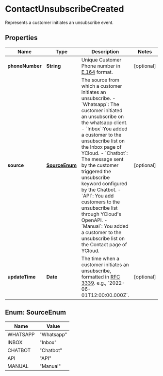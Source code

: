 

# ContactUnsubscribeCreated

Represents a customer initiates an unsubscribe event.

## Properties

| Name | Type | Description | Notes |
|------------ | ------------- | ------------- | -------------|
|**phoneNumber** | **String** | Unique Customer Phone number in [E.164](https://en.wikipedia.org/wiki/E.164) format. |  [optional] |
|**source** | [**SourceEnum**](#SourceEnum) | The source from which a customer initiates an unsubscribe. - &#x60;Whatsapp&#x60;: The customer initiated an unsubscribe on the whatsapp client. - &#x60;Inbox&#x60;:You added a customer to the unsubscribe list on the Inbox page of YCloud. - &#x60;Chatbot&#x60;: The message sent by the customer triggered the unsubscribe keyword configured by the Chatbot. - &#x60;API&#x60;: You add customers to the unsubscribe list through YCloud&#39;s OpenAPI. - &#x60;Manual&#x60;: You added a customer to the unsubscribe list on the Contact page of YCloud. |  [optional] |
|**updateTime** | **Date** | The time when a customer initiates an unsubscribe, formatted in [RFC 3339](https://datatracker.ietf.org/doc/html/rfc3339). e.g., &#x60;2022-06-01T12:00:00.000Z&#x60;. |  [optional] |



## Enum: SourceEnum

| Name | Value |
|---- | -----|
| WHATSAPP | &quot;Whatsapp&quot; |
| INBOX | &quot;Inbox&quot; |
| CHATBOT | &quot;Chatbot&quot; |
| API | &quot;API&quot; |
| MANUAL | &quot;Manual&quot; |



